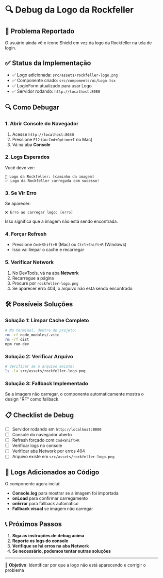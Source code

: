# 🔍 Debug da Logo da Rockfeller

## 🚨 Problema Reportado
O usuário ainda vê o ícone Shield em vez da logo da Rockfeller na tela de login.

## ✅ Status da Implementação
- ✅ Logo adicionada: `src/assets/rockfeller-logo.png`
- ✅ Componente criado: `src/components/ui/Logo.tsx`
- ✅ LoginForm atualizado para usar Logo
- ✅ Servidor rodando: `http://localhost:8080`

## 🔍 Como Debugar

### 1. **Abrir Console do Navegador**
1. Acesse `http://localhost:8080`
2. Pressione `F12` (ou `Cmd+Option+I` no Mac)
3. Vá na aba **Console**

### 2. **Logs Esperados**
Você deve ver:
```
🏢 Logo da Rockfeller: [caminho da imagem]
✅ Logo da Rockfeller carregada com sucesso!
```

### 3. **Se Vir Erro**
Se aparecer:
```
❌ Erro ao carregar logo: [erro]
```
Isso significa que a imagem não está sendo encontrada.

### 4. **Forçar Refresh**
- Pressione `Cmd+Shift+R` (Mac) ou `Ctrl+Shift+R` (Windows)
- Isso vai limpar o cache e recarregar

### 5. **Verificar Network**
1. No DevTools, vá na aba **Network**
2. Recarregue a página
3. Procure por `rockfeller-logo.png`
4. Se aparecer erro 404, o arquivo não está sendo encontrado

## 🛠️ Possíveis Soluções

### Solução 1: Limpar Cache Completo
```bash
# No terminal, dentro do projeto:
rm -rf node_modules/.vite
rm -rf dist
npm run dev
```

### Solução 2: Verificar Arquivo
```bash
# Verificar se o arquivo existe:
ls -la src/assets/rockfeller-logo.png
```

### Solução 3: Fallback Implementado
Se a imagem não carregar, o componente automaticamente mostra o design "RF" como fallback.

## 📋 Checklist de Debug

- [ ] Servidor rodando em `http://localhost:8080`
- [ ] Console do navegador aberto
- [ ] Refresh forçado com `Cmd+Shift+R`
- [ ] Verificar logs no console
- [ ] Verificar aba Network por erros 404
- [ ] Arquivo existe em `src/assets/rockfeller-logo.png`

## 🔧 Logs Adicionados ao Código

O componente agora inclui:
- **Console.log** para mostrar se a imagem foi importada
- **onLoad** para confirmar carregamento
- **onError** para fallback automático
- **Fallback visual** se imagem não carregar

## 📞 Próximos Passos

1. **Siga as instruções de debug acima**
2. **Reporte os logs do console**
3. **Verifique se há erros na aba Network**
4. **Se necessário, podemos tentar outras soluções**

---

**🎯 Objetivo**: Identificar por que a logo não está aparecendo e corrigir o problema 